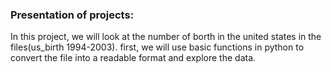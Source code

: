 ### Presentation of projects: 

In this project, we will look at the number of borth in the united states in the files(us_birth 1994-2003). first, we will use basic functions in python to convert the file into a readable format and explore the data.